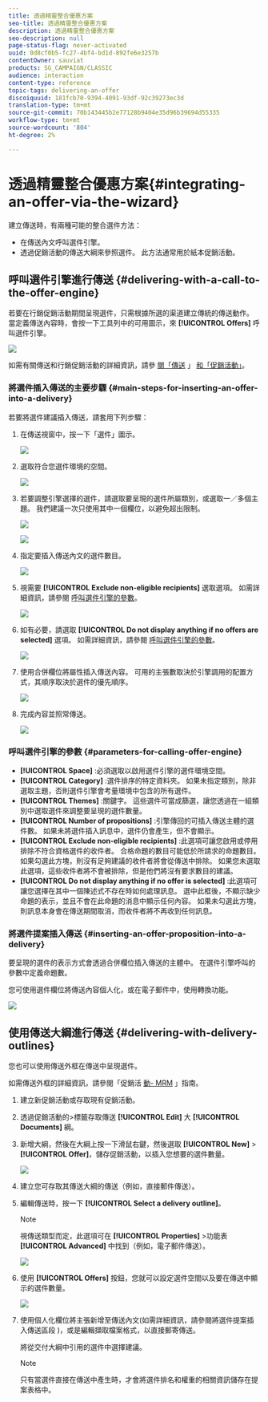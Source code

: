 ```yaml
---
title: 透過精靈整合優惠方案
seo-title: 透過精靈整合優惠方案
description: 透過精靈整合優惠方案
seo-description: null
page-status-flag: never-activated
uuid: 0d8cf0b5-fc27-4bf4-bd1d-892fe6e3257b
contentOwner: sauviat
products: SG_CAMPAIGN/CLASSIC
audience: interaction
content-type: reference
topic-tags: delivering-an-offer
discoiquuid: 181fcb70-9394-4091-93df-92c39273ec3d
translation-type: tm+mt
source-git-commit: 70b143445b2e77128b9404e35d96b39694d55335
workflow-type: tm+mt
source-wordcount: '804'
ht-degree: 2%

---
```



# 透過精靈整合優惠方案{#integrating-an-offer-via-the-wizard}

建立傳送時，有兩種可能的整合選件方法：

* 在傳送內文呼叫選件引擎。
* 透過促銷活動的傳送大綱來參照選件。 此方法通常用於紙本促銷活動。

## 呼叫選件引擎進行傳送 {#delivering-with-a-call-to-the-offer-engine}

若要在行銷促銷活動期間呈現選件，只需根據所選的渠道建立傳統的傳送動作。 當定義傳送內容時，會按一下工具列中的可用圖示，來 **[!UICONTROL Offers]** 呼叫選件引擎。

![](assets/offer_delivery_009.png)

如需有關傳送和行銷促銷活動的詳細資訊，請參 [閱「傳送](../../delivery/using/about-direct-mail-channel.md) 」 [和「促銷活動」](../../campaign/using/setting-up-marketing-campaigns.md)。

### 將選件插入傳送的主要步驟 {#main-steps-for-inserting-an-offer-into-a-delivery}

若要將選件建議插入傳送，請套用下列步驟：

1. 在傳送視窗中，按一下「選件」圖示。

   ![](assets/offer_delivery_001.png)

1. 選取符合您選件環境的空間。

   ![](assets/offer_delivery_002.png)

1. 若要調整引擎選擇的選件，請選取要呈現的選件所屬類別，或選取一／多個主題。 我們建議一次只使用其中一個欄位，以避免超出限制。

   ![](assets/offer_delivery_003.png)

   ![](assets/offer_delivery_004.png)

1. 指定要插入傳送內文的選件數目。

   ![](assets/offer_delivery_005.png)

1. 視需要 **[!UICONTROL Exclude non-eligible recipients]** 選取選項。 如需詳細資訊，請參閱 [呼叫選件引擎的參數](#parameters-for-calling-offer-engine)。

   ![](assets/offer_delivery_006.png)

1. 如有必要，請選取 **[!UICONTROL Do not display anything if no offers are selected]** 選項。 如需詳細資訊，請參閱 [呼叫選件引擎的參數](#parameters-for-calling-offer-engine)。

   ![](assets/offer_delivery_007.png)

1. 使用合併欄位將屬性插入傳送內容。 可用的主張數取決於引擎調用的配置方式，其順序取決於選件的優先順序。

   ![](assets/offer_delivery_008.png)

1. 完成內容並照常傳送。

   ![](assets/offer_delivery_010.png)

### 呼叫選件引擎的參數 {#parameters-for-calling-offer-engine}

* **[!UICONTROL Space]** :必須選取以啟用選件引擎的選件環境空間。
* **[!UICONTROL Category]** :選件排序的特定資料夾。 如果未指定類別，除非選取主題，否則選件引擎會考量環境中包含的所有選件。
* **[!UICONTROL Themes]** :關鍵字。 這些選件可當成篩選，讓您透過在一組類別中選取選件來調整要呈現的選件數量。
* **[!UICONTROL Number of propositions]** :引擎傳回的可插入傳送主體的選件數。 如果未將選件插入訊息中，選件仍會產生，但不會顯示。
* **[!UICONTROL Exclude non-eligible recipients]** :此選項可讓您啟用或停用排除不符合資格選件的收件者。 合格命題的數目可能低於所請求的命題數目。 如果勾選此方塊，則沒有足夠建議的收件者將會從傳送中排除。 如果您未選取此選項，這些收件者將不會被排除，但是他們將沒有要求數目的建議。
* **[!UICONTROL Do not display anything if no offer is selected]** :此選項可讓您選擇在其中一個陳述式不存在時如何處理訊息。 選中此框後，不顯示缺少命題的表示，並且不會在此命題的消息中顯示任何內容。 如果未勾選此方塊，則訊息本身會在傳送期間取消，而收件者將不再收到任何訊息。

### 將選件提案插入傳送 {#inserting-an-offer-proposition-into-a-delivery}

要呈現的選件的表示方式會透過合併欄位插入傳送的主體中。 在選件引擎呼叫的參數中定義命題數。

您可使用選件欄位將傳送內容個人化，或在電子郵件中，使用轉換功能。

![](assets/offer_delivery_011.png)

## 使用傳送大綱進行傳送 {#delivering-with-delivery-outlines}

您也可以使用傳送外框在傳送中呈現選件。

如需傳送外框的詳細資訊，請參閱「促銷活 [動- MRM](../../campaign/using/marketing-campaign-deliveries.md#associating-and-structuring-resources-linked-via-a-delivery-outline) 」指南。

1. 建立新促銷活動或存取現有促銷活動。
1. 透過促銷活動的>標籤存取傳送 **[!UICONTROL Edit]** 大 **[!UICONTROL Documents]** 綱。
1. 新增大綱，然後在大綱上按一下滑鼠右鍵，然後選取 **[!UICONTROL New]** > **[!UICONTROL Offer]**，儲存促銷活動，以插入您想要的選件數量。

   ![](assets/int_compo_offre1.png)

1. 建立您可存取其傳送大綱的傳送（例如，直接郵件傳送）。
1. 編輯傳送時，按一下 **[!UICONTROL Select a delivery outline]**。

   >[!NOTE]
   >
   >視傳送類型而定，此選項可在 **[!UICONTROL Properties]** >功能表 **[!UICONTROL Advanced]** 中找到（例如，電子郵件傳送）。

   ![](assets/int_compo_offre2.png)

1. 使用 **[!UICONTROL Offers]** 按鈕，您就可以設定選件空間以及要在傳送中顯示的選件數量。

   ![](assets/int_compo_offre3.png)

1. 使用個人化欄位將主張新增至傳送內文(如需詳細資訊，請參閱將選件提案插入傳送區段 [](#inserting-an-offer-proposition-into-a-delivery) )，或是編輯擷取檔案格式，以直接郵寄傳送。

   將從交付大綱中引用的選件中選擇建議。

   >[!NOTE]
   >
   >只有當選件直接在傳送中產生時，才會將選件排名和權重的相關資訊儲存在提案表格中。

